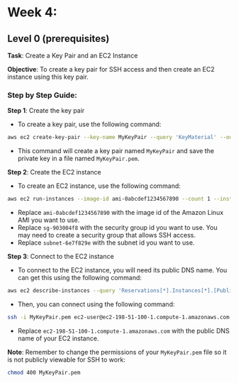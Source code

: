 # Week 4: 
## Level 0 (prerequisites)
**Task**: Create a Key Pair and an EC2 Instance

**Objective**: To create a key pair for SSH access and then create an EC2 instance using this key pair.

### Step by Step Guide:

**Step 1**: Create the key pair
- To create a key pair, use the following command:
```bash
aws ec2 create-key-pair --key-name MyKeyPair --query 'KeyMaterial' --output text > MyKeyPair.pem
```
- This command will create a key pair named `MyKeyPair` and save the private key in a file named `MyKeyPair.pem`.

**Step 2**: Create the EC2 instance
- To create an EC2 instance, use the following command:
```bash
aws ec2 run-instances --image-id ami-0abcdef1234567890 --count 1 --instance-type t2.micro --key-name MyKeyPair --security-group-ids sg-903004f8 --subnet-id subnet-6e7f829e
```
- Replace `ami-0abcdef1234567890` with the image id of the Amazon Linux AMI you want to use. 
- Replace `sg-903004f8` with the security group id you want to use. You may need to create a security group that allows SSH access.
- Replace `subnet-6e7f829e` with the subnet id you want to use.

**Step 3**: Connect to the EC2 instance
- To connect to the EC2 instance, you will need its public DNS name. You can get this using the following command:
```bash
aws ec2 describe-instances --query 'Reservations[*].Instances[*].[PublicDnsName]'
```
- Then, you can connect using the following command:
```bash
ssh -i MyKeyPair.pem ec2-user@ec2-198-51-100-1.compute-1.amazonaws.com
```
- Replace `ec2-198-51-100-1.compute-1.amazonaws.com` with the public DNS name of your EC2 instance.

**Note**: Remember to change the permissions of your `MyKeyPair.pem` file so it is not publicly viewable for SSH to work:
```bash
chmod 400 MyKeyPair.pem
```
